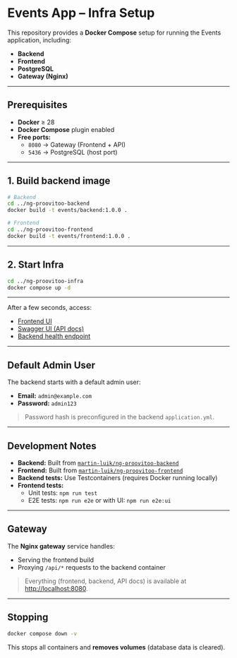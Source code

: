 # Events App – Infra Setup

This repository provides a **Docker Compose** setup for running the Events application, including:

- **Backend**
- **Frontend**
- **PostgreSQL**
- **Gateway (Nginx)**

---

## Prerequisites

- **Docker** ≥ 28
- **Docker Compose** plugin enabled
- **Free ports:**
    - `8080` → Gateway (Frontend + API)
    - `5436` → PostgreSQL (host port)

---

## 1. Build backend image
```bash
# Backend
cd ../ng-proovitoo-backend
docker build -t events/backend:1.0.0 .

# Frontend
cd ../ng-proovitoo-frontend
docker build -t events/frontend:1.0.0 .
```

---

## 2. Start Infra
```bash
cd ../ng-proovitoo-infra
docker compose up -d
```

---

After a few seconds, access:

- [Frontend UI](http://localhost:8080)
- [Swagger UI (API docs)](http://localhost:8080/api/index.html)
- [Backend health endpoint](http://localhost:8080/api/actuator/health)

---

## Default Admin User

The backend starts with a default admin user:

- **Email:** `admin@example.com`
- **Password:** `admin123`

> Password hash is preconfigured in the backend `application.yml`.

---

## Development Notes

- **Backend:** Built from [`martin-luik/ng-proovitoo-backend`](https://github.com/martin-luik/ng-proovitoo-backend)
- **Frontend:** Built from [`martin-luik/ng-proovitoo-frontend`](https://github.com/martin-luik/ng-proovitoo-frontend)
- **Backend tests:** Use Testcontainers (requires Docker running locally)
- **Frontend tests:**  
    - Unit tests: `npm run test`  
    - E2E tests: `npm run e2e` or with UI: `npm run e2e:ui`

---

## Gateway

The **Nginx gateway** service handles:

- Serving the frontend build
- Proxying `/api/*` requests to the backend container

> Everything (frontend, backend, API docs) is available at [http://localhost:8080](http://localhost:8080).

---

## Stopping

```bash
docker compose down -v
```

This stops all containers and **removes volumes** (database data is cleared).
